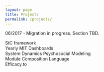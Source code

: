 ```yaml
---
layout: page
title: Projects
permalink: /projects/
---
```


06/2017 - Migration in progress. Section TBD.

StC framework  
Yearly MIT Dashboards  
System Dynamics Psychosocial Modeling  
Module Composition Language  
Efficacy.to
